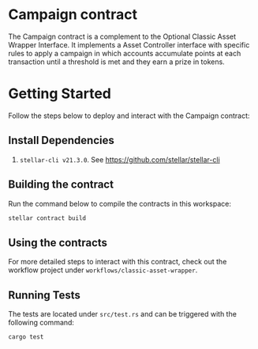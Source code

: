 # Campaign contract

The Campaign contract is a complement to the Optional Classic Asset Wrapper Interface. It implements a Asset Controller interface with specific rules to apply a campaign in which accounts accumulate points at each transaction until a threshold is met and they earn a prize in tokens.

# Getting Started

Follow the steps below to deploy and interact with the Campaign contract:

## Install Dependencies

1. `stellar-cli v21.3.0`. See https://github.com/stellar/stellar-cli

## Building the contract

Run the command below to compile the contracts in this workspace:

```bash
stellar contract build
```

## Using the contracts

For more detailed steps to interact with this contract, check out the workflow project under `workflows/classic-asset-wrapper`.

## Running Tests

The tests are located under `src/test.rs` and can be triggered with the following command:

```bash
cargo test
```

